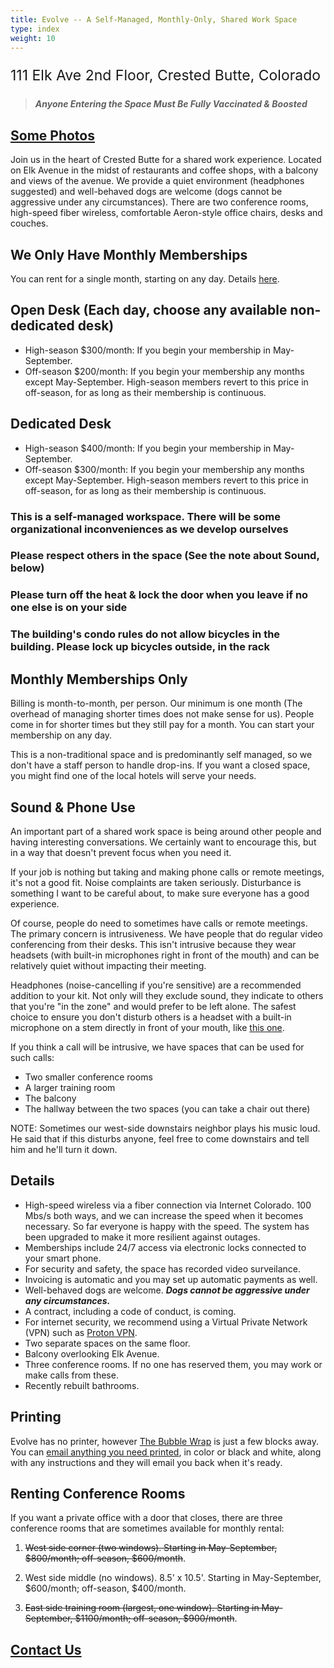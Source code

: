 ```yaml
---
title: Evolve -- A Self-Managed, Monthly-Only, Shared Work Space
type: index
weight: 10
---
```


<p style="font-size:23px">111 Elk Ave 2nd Floor, Crested Butte, Colorado</p>

> ***Anyone Entering the Space Must Be Fully Vaccinated & Boosted***

## [Some Photos](https://www.instagram.com/evolve.crestedbutte/)

Join us in the heart of Crested Butte for a shared work experience. Located on
Elk Avenue in the midst of restaurants and coffee shops, with a balcony and
views of the avenue. We provide a quiet environment (headphones suggested) and
well-behaved dogs are welcome (dogs cannot be aggressive under any circumstances).
There are two conference rooms, high-speed fiber
wireless, comfortable Aeron-style office chairs, desks and couches.

## We Only Have Monthly Memberships

You can rent for a single month, starting on any day. Details [here](https://www.evolvework.co/evolve/#monthly-memberships-only).

## Open Desk (Each day, choose any available non-dedicated desk)

- High-season $300/month: If you begin your membership in May-September.
- Off-season $200/month: If you begin your membership any months except May-September. High-season members revert to this price in off-season, for as long as their membership is continuous.

## Dedicated Desk

- High-season $400/month: If you begin your membership in May-September.
- Off-season $300/month: If you begin your membership any months except May-September. High-season members revert to this price in off-season, for as long as their membership is continuous.

### This is a self-managed workspace. There will be some organizational inconveniences as we develop ourselves

### Please respect others in the space (See the note about Sound, below)

### Please turn off the heat & lock the door when you leave if no one else is on your side

### The building's condo rules do not allow bicycles in the building. Please lock up bicycles outside, in the rack

## Monthly Memberships Only

Billing is month-to-month, per person. Our minimum is one month (The overhead of
managing shorter times does not make sense for us). People come in for shorter
times but they still pay for a month. You can start your membership on any day.

This is a non-traditional space and is predominantly self managed,
so we don't have a staff person to handle drop-ins. If you want a
closed space, you might find one of the local hotels will serve your needs.

## Sound & Phone Use

An important part of a shared work space is being around other people and having
interesting conversations. We certainly want to encourage this, but in a way
that doesn't prevent focus when you need it.

If your job is nothing but taking and making phone calls or remote meetings,
it's not a good fit. Noise complaints are taken seriously. Disturbance is
something I want to be careful about, to make sure everyone has a good
experience.

Of course, people do need to sometimes have calls or remote meetings. The
primary concern is intrusiveness. We have people that do regular video
conferencing from their desks. This isn't intrusive because they wear headsets
(with built-in microphones right in front of the mouth) and can be relatively
quiet without impacting their meeting.

Headphones (noise-cancelling if you're sensitive) are a recommended addition to
your kit. Not only will they exclude sound, they indicate to others
that you're "in the zone" and would prefer to be left alone. The safest choice
to ensure you don't disturb others is a headset with a built-in microphone on
a stem directly in front of your mouth, like [this
one](https://smile.amazon.com/gp/product/B000UXZQ42/ref=ppx_yo_dt_b_asin_title_o02_s00?ie=UTF8&psc=1).

If you think a call will be intrusive, we have spaces that can be used for such
calls:

- Two smaller conference rooms
- A larger training room
- The balcony
- The hallway between the two spaces (you can take a chair out there)

NOTE: Sometimes our west-side downstairs neighbor plays his music loud.
He said that if this disturbs anyone, feel free to come downstairs and tell him and he'll turn it down.

## Details

- High-speed wireless via a fiber connection via Internet Colorado. 100 Mbs/s
  both ways, and we can increase the speed when it becomes necessary. So far
  everyone is happy with the speed. The system has been upgraded to make it
  more resilient against outages.
- Memberships include 24/7 access via electronic locks connected to your smart
  phone.
- For security and safety, the space has recorded video surveilance.
- Invoicing is automatic and you may set up automatic payments as well.
- Well-behaved dogs are welcome. ***Dogs cannot be aggressive under any circumstances.***
- A contract, including a code of conduct, is coming.
- For internet security, we recommend using a Virtual Private Network (VPN) such as
  <a href="https://protonvpn.com/" target="_blank" rel="noopener noreferrer">Proton VPN</a>.
- Two separate spaces on the same floor.
- Balcony overlooking Elk Avenue.
- Three conference rooms. If no one has reserved them, you may work or make calls from these.
- Recently rebuilt bathrooms.

## Printing

Evolve has no printer, however [The Bubble Wrap](https://www.wrapcb.com/Products-Services/Print-Document-Services) is just a few blocks away.
You can [email anything you need printed](https://www.wrapcb.com/Contact-Us), in color or black and white, along with any instructions and
they will email you back when it's ready.

## Renting Conference Rooms

If you want a private office with a door that closes, there are three conference rooms
that are sometimes available for monthly rental:

1. ~~West side corner (two windows). Starting in May-September, $800/month; off-season, $600/month~~.

2. West side middle (no windows). 8.5' x 10.5'. Starting in May-September, $600/month; off-season, $400/month.

3. ~~East side training room (largest, one window). Starting in May-September,
    $1100/month; off-season, $900/month~~.

## [Contact Us](https://www.evolvework.co/contact/)
